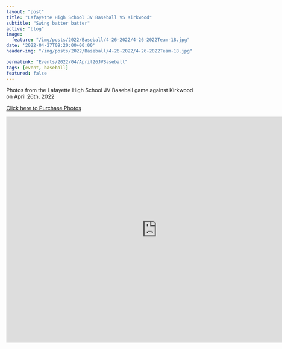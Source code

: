 ```yaml
---
layout: "post"
title: "Lafayette High School JV Baseball VS Kirkwood"
subtitle: "Swing batter batter"
active: "blog"
image:
  feature: "/img/posts/2022/Baseball/4-26-2022/4-26-2022Team-18.jpg"
date: '2022-04-27T09:20:00+00:00'
header-img: "/img/posts/2022/Baseball/4-26-2022/4-26-2022Team-18.jpg"

permalink: "Events/2022/04/April26JVBaseball"
tags: [event, baseball]
featured: false
---
```


Photos from the Lafayette High School JV Baseball game against Kirkwood on April 26th, 2022

[Click here to Purchase Photos](https://photos.rainbowmarks.com/2022/Baseball/Lafayette-JV-4-26-2022)

<iframe src="https://photos.rainbowmarks.com/frame/slideshow?key=zVGBzk&speed=3&transition=fade&autoStart=1&captions=0&navigation=0&playButton=0&randomize=0&transitionSpeed=2" width="800" height="600" frameborder="no" scrolling="no"></iframe>